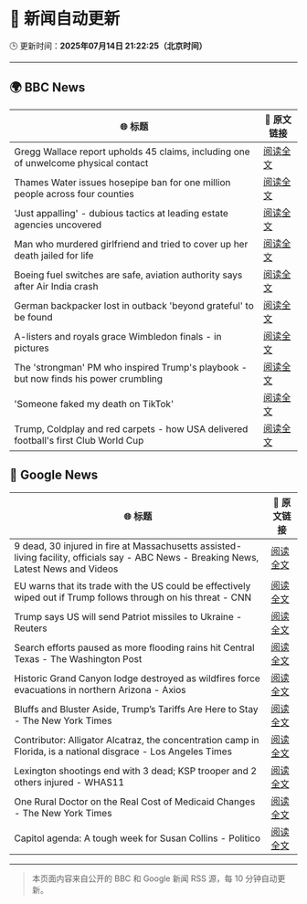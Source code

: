 # 🧠 新闻自动更新

🕒 更新时间：**2025年07月14日 21:22:25（北京时间）**

---

## 🌍 BBC News

| 🌐 标题 | 🔗 原文链接 |
|--------|-------------|
| Gregg Wallace report upholds 45 claims, including one of unwelcome physical contact | [阅读全文](https://www.bbc.com/news/articles/c3endz88k2qo) |
| Thames Water issues hosepipe ban for one million people across four counties | [阅读全文](https://www.bbc.com/news/articles/cg4revv15qdo) |
| 'Just appalling' - dubious tactics at leading estate agencies uncovered | [阅读全文](https://www.bbc.com/news/articles/cvg81l57x53o) |
| Man who murdered girlfriend and tried to cover up her death jailed for life | [阅读全文](https://www.bbc.com/news/articles/cz7lgpxld24o) |
| Boeing fuel switches are safe, aviation authority says after Air India crash | [阅读全文](https://www.bbc.com/news/articles/ce9xpgnx3vdo) |
| German backpacker lost in outback 'beyond grateful' to be found | [阅读全文](https://www.bbc.com/news/articles/cvg8zpej236o) |
| A-listers and royals grace Wimbledon finals - in pictures | [阅读全文](https://www.bbc.com/news/articles/ce8zl55598qo) |
| The 'strongman' PM who inspired Trump's playbook - but now finds his power crumbling | [阅读全文](https://www.bbc.com/news/articles/cpd1j1x2l1lo) |
| 'Someone faked my death on TikTok' | [阅读全文](https://www.bbc.com/news/articles/cvgn1ve903yo) |
| Trump, Coldplay and red carpets - how USA delivered football's first Club World Cup | [阅读全文](https://www.bbc.com/sport/football/articles/c39z39lr009o) |

## 📰 Google News

| 🌐 标题 | 🔗 原文链接 |
|--------|-------------|
| 9 dead, 30 injured in fire at Massachusetts assisted-living facility, officials say - ABC News - Breaking News, Latest News and Videos | [阅读全文](https://news.google.com/rss/articles/CBMiqgFBVV95cUxNck5sZEdDZEdZVEh3aUtkY3o2VHpsME9zdUIwOGplRk50dE4tRTFaMWNGVEcyUGo5Sl93X21vVmpJemZ2a2FjS3hSOVJtdVVxR19PUVJxbDN1eVFUeFdCM2pWdHhGM2pvdG5HYVRsNzRKemtyaDAwNy1fX28yeUlLY1JpdFhZNlN2WFB5UmxYSE5hSVhKLXRHZ1h2WU92LXZQeEJEX1pCUGUwQQ?oc=5) |
| EU warns that its trade with the US could be effectively wiped out if Trump follows through on his threat - CNN | [阅读全文](https://news.google.com/rss/articles/CBMiggFBVV95cUxPQk0ydFdIejN6cUd5bkVJb2Z2ekM0NnRrV2lPTjVqZXRTVmRQTVJyN3JvS2xTeHVmMXpxLWE1dFRJbE4ybHVsTXRBcDdxTGhyNjlYTHRjc1NGNng1UGk0alFmUjVNck1PdllzSlByOFNDUVlqUi1lcnFMb3Q3MUNMMWxR0gGHAUFVX3lxTE5iR2tMcnVuVWdwZkp3MHhTQWZ1WXpzRzNkTFExT0NhWkxMM3ctQ1J3VFhoei1XYWtWcFlFNUxJSEVqeFAzcmZaNl9ZamNkcjBraWxPZDRYZlBncUZWY2loNXlpUWpKc0FJZUctdG84cWZtaGNKS01SQTFvYjVURlVILXdpMHlXWQ?oc=5) |
| Trump says US will send Patriot missiles to Ukraine - Reuters | [阅读全文](https://news.google.com/rss/articles/CBMingFBVV95cUxQMGZ0NDJHNnFhSkJheHFCaXE3X0J3Q2hjSWtTYUpwUzJ2Y3VhcTQ4WnVWUWtmYzkwTUo4UVpnN3VFVTRzWm52aVI2S0o4bmdNWXpOY2d6eDE2STA0ZS1ZVnluYlFXUE5xcTdzNEltcGEzYzF2S1hYSnZOUGljeXlVWHdfQWhidHdONEhTZ2hadzVDRk1GeU1Ib0tjSXpJQQ?oc=5) |
| Search efforts paused as more flooding rains hit Central Texas - The Washington Post | [阅读全文](https://news.google.com/rss/articles/CBMimgFBVV95cUxQNkVpNmEwYmxkaDBIZXFCaVpHWW82eWR5UTBJVDNrNDFfbkNfbDVtdHpCNzVfZ0ZTa2tDbE5VbUJLTktrRl9IM1dzbGVRcWtsa2c2MVBVTFFfakpWSVhLdHFfbEVFVGlHRXR1ekdLbXJqN0g0WDFCSmZoendiNF95QXhrVDRmUFRST2QxQVRTbU9USktWTno5bEpB?oc=5) |
| Historic Grand Canyon lodge destroyed as wildfires force evacuations in northern Arizona - Axios | [阅读全文](https://news.google.com/rss/articles/CBMikgFBVV95cUxNQV9EVGZkZ2VaRHZFQnJsUjJScW55RHlUenlXUlJwZTVReDV3UFNlNVJHV3RLZTB5aHRxN0hORndTeUlGaTRWeFByOWdCckZfb2tBZnhYMVQ5T09HanJ4TFpRZDhKbnRuVEF1d1RESFFDQV80eG1XVnZYUXZuMmZmbGl1Qll2UEFaN1BpZHN6NWhpUQ?oc=5) |
| Bluffs and Bluster Aside, Trump’s Tariffs Are Here to Stay - The New York Times | [阅读全文](https://news.google.com/rss/articles/CBMic0FVX3lxTFBXcHRnMkh4OEFmNGxpbDNLZGtmMThBbnVJRVdzc3dUVFZnY1ZWME0zM1ZvUzVYZlNGdGgtNFlYc1YwVUg3SjZGTGVFRHBjMW5DVkFLWVp4NVpHWmhSMGF6MU1hMkVtYUwya3RUUmlaekIxajQ?oc=5) |
| Contributor: Alligator Alcatraz, the concentration camp in Florida, is a national disgrace - Los Angeles Times | [阅读全文](https://news.google.com/rss/articles/CBMingFBVV95cUxOdkFSN3ZhNE9WVTNTdUdHa05nN09IT01acXZxM2F0dVRnbnFRVHBsUWJ1UE5GTHM1QTVmRHNaZ3hzekZvT2dZaEJxc1hRbFotRmxBX3ZFUU1LekNOWDl6dXV0eHVrUlVaeEt5ZjdPRTJhLWRpQzJHa3k5bUEwdjIxYTctUi05TzNzQVZJUjFkbWl0Zm44ZjlNYjNFb282UQ?oc=5) |
| Lexington shootings end with 3 dead; KSP trooper and 2 others injured - WHAS11 | [阅读全文](https://news.google.com/rss/articles/CBMilgJBVV95cUxQLUIwUkJySjFyZEduaS1QdVBKY2xWZC1XN21NQjl5MHYwVHlmeXNld21xb1VIQ2duSTF5QVNTYVphbGtkdERacVIzdnM0dU95VXFrZHFwNlFSSllkMDA2TWxzYkNLRkRBaEJVN3BaOVJrb05JNW1YZ2xuSks2dHE5SWRWSUlNbXRGWkdDb0ZFZDd3LUVVNk8wMlBGMXUxWXpCVkNuSHRNV1FSd1A0b2ozOXhQZkdEYzdpTzBJUXRpb3dGSXd5czExWUcwOEhNdmZtNURWVVMyZEFZOFFhN0hoR0k0TmtKQ2g4azlTZHQtODV3UVd1U3RXUkJqYzBqN3BXZTJFRGlpdkNWci0zQ2tCRE82dkJldw?oc=5) |
| One Rural Doctor on the Real Cost of Medicaid Changes - The New York Times | [阅读全文](https://news.google.com/rss/articles/CBMilAFBVV95cUxOUWN4T3o3RnpKWlFCYzhBSXZjaHRkZkJMTE1hVFdPREQ3R3oxaGNNTWQ2T255bDdrQ01Uem4xbnQyQXBmbDR3RjFpWEVDOFpFOGdaUGpubW82VEktcW9hbGY1c3VRY3Axd0lycjdKbU95Slc2M2U4bnliMkZWY2dzQ3ZEUGk4Q21xdzhaLWJUQlU4SkIx?oc=5) |
| Capitol agenda: A tough week for Susan Collins - Politico | [阅读全文](https://news.google.com/rss/articles/CBMixwFBVV95cUxPSkEzeE9raFN3cXZ0RFU5RF9kS0I0dF9LWC14MklmWFA3ZnJBZ3JWd2Z1bWFNUWxVZVBXc1lVcU9Hb1otZHVuOUdweFpOZkYwYzk0Q21QcDJZRHRMaXdzYWV5T1kzQ01HUmNRdnFJcjZpSGRaald3YTdiY2k3a1JXRHVqYWRlRjgtVDUxSUlMRlVIellfX3ltNWdPZ05aZ0MwbDh5WEZiZHRMb1RRUjBTY1pkb2c4OTJjOVcxVGttbVh5eldaRkZr?oc=5) |

---
> 本页面内容来自公开的 BBC 和 Google 新闻 RSS 源，每 10 分钟自动更新。